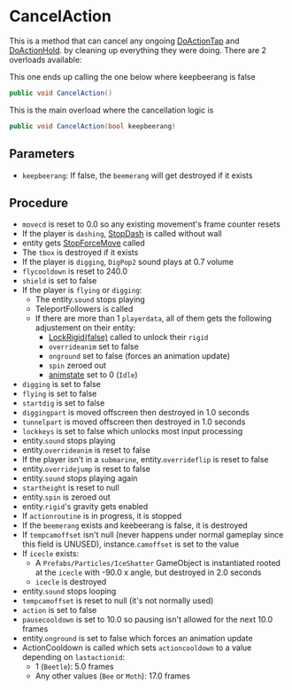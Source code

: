 # CancelAction
This is a method that can cancel any ongoing [DoActionTap](DoActionTap.md) and [DoActionHold](DoActionHold.md). by cleaning up everything they were doing. There are 2 overloads available:

This one ends up calling the one below where keepbeerang is false

```cs
public void CancelAction()
```

This is the main overload where the cancellation logic is

```cs
public void CancelAction(bool keepbeerang)
```

## Parameters

- `keepbeerang`: If false, the `beemerang` will get destroyed if it exists

## Procedure

- `movecd` is reset to 0.0 so any existing movement's frame counter resets
- If the player is `dashing`, [StopDash](../StopDash.md) is called without wall
- entity gets [StopForceMove](../../Entities/EntityControl/EntityControl%20Methods.md#stopforcemove) called
- The `tbox` is destroyed if it exists
- If the player is `digging`, `DigPop2` sound plays at 0.7 volume
- `flycooldown` is reset to 240.0
- `shield` is set to false
- If the player is `flying` or `digging`:
    - The entity.`sound` stops playing
    - TeleportFollowers is called
    - If there are more than 1 `playerdata`, all of them gets the following adjustement on their entity:
        - [LockRigid(false)](../../Entities/EntityControl/EntityControl%20Methods.md#lockrigid) called to unlock their `rigid`
        - `overrideanim` set to false
        - `onground` set to false (forces an animation update)
        - `spin` zeroed out
        - [animstate](../../Entities/EntityControl/Animations/animstate.md) set to 0 (`Idle`)
- `digging` is set to false
- `flying` is set to false
- `startdig` is set to false
- `diggingpart` is moved offscreen then destroyed in 1.0 seconds
- `tunnelpart` is moved offscreen then destroyed in 1.0 seconds
- `lockkeys` is set to false which unlocks most input processing
- entity.`sound` stops playing
- entity.`overrideanim` is reset to false
- If the player isn't in a `submarine`, entity.`overrideflip` is reset to false
- entity.`overridejump` is reset to false
- entity.`sound` stops playing again
- `startheight` is reset to null
- entity.`spin` is zeroed out
- entity.`rigid`'s gravity gets enabled
- If `actionroutine` is in progress, it is stopped
- If the `beemerang` exists and keebeerang is false, it is destroyed
- If `tempcamoffset` isn't null (never happens under normal gameplay since this field is UNUSED), instance.`camoffset` is set to the value
- If `icecle` exists:
    - A `Prefabs/Particles/IceShatter` GameObject is instantiated rooted at the `icecle` with -90.0 x angle, but destroyed in 2.0 seconds
    - `icecle` is destroyed
- entity.`sound` stops looping
- `tempcamoffset` is reset to null (it's not normally used)
- `action` is set to false
- `pausecooldown` is set to 10.0 so pausing isn't allowed for the next 10.0 frames
- entity.`onground` is set to false which forces an animation update
- ActionCooldown is called which sets `actioncooldown` to a value depending on `lastactionid`:
    - 1 (`Beetle`): 5.0 frames
    - Any other values (`Bee` or `Moth`): 17.0 frames
